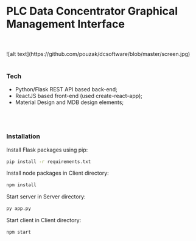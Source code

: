 # PLC Data Concentrator Graphical Management Interface

</br>
</br>
![alt text](https://github.com/pouzak/dcsoftware/blob/master/screen.jpg)
</br>
</br>

### Tech

 - Python/Flask REST API based back-end;
 - ReactJS based front-end (used create-react-app);
 - Material Design and MDB design elements;
 
</br>
</br>

### Installation


 Install Flask packages using pip:
 ```sh
pip install -r requirements.txt
```

Install node packages in Client directory: 

 ```sh
npm install
```
Start server in Server directory:
 ```sh
py app.py
```

Start client in Client directory:
 ```sh
npm start
```


